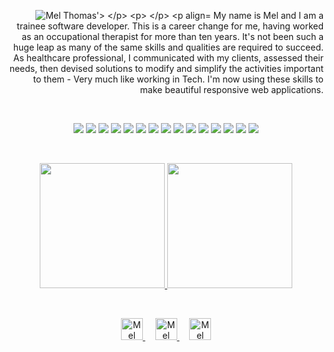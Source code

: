 <p align="right">
    <img src="https://user-images.githubusercontent.com/79028606/174578827-d31c187f-fef5-4741-875d-106cfa3f87dc.png" alt="Mel Thomas'>
</p>

&nbsp;

<p align="center">
My name is Mel and I am a trainee software developer. This is a career change for me, having worked as an occupational therapist for more than ten years. It's not been such a huge leap as many of the same skills and qualities are required to succeed. As healthcare professional, I communicated with my clients, assessed their needs, then devised solutions to modify and simplify the activities important to them - Very much like working in Tech. I'm now using these skills to make beautiful responsive web applications.
</p>

&nbsp;

<p align="center">
  <img src="https://img.shields.io/badge/-HTML5-333333?style=flat&logo=HTML5" >
  <img src="https://img.shields.io/badge/-CSS-333333?style=flat&logo=CSS3&logoColor=1572B6" >     
  <img src="https://img.shields.io/badge/-sass-333333?style=flat&logo=sass" >
  <img src="https://img.shields.io/badge/-JavaScript-333333?style=flat&logo=javascript" >
  <img src="https://img.shields.io/badge/-Bootstrap-333333?style=flat&logo=bootstrap&logoColor=563D7C" >
  <img src="https://img.shields.io/badge/-Node.js-333333?style=flat&logo=node.js" >
  <img src="https://img.shields.io/badge/-React-333333?style=flat&logo=react" >
  <img src="https://img.shields.io/badge/-Python-333333?style=flat&logo=python" >
  <img src="https://img.shields.io/badge/-Flask-333333?style=flat&logo=flask" >
  <img src="https://img.shields.io/badge/-MySQL-333333?style=flat&logo=mysql" >
  <img src="https://img.shields.io/badge/-Firebase-333333?style=flat&logo=firebase" >
  <img src="https://img.shields.io/badge/-Jest-333333?style=flat&logo=jest" >
  <img src="https://img.shields.io/badge/-Git-333333?style=flat&logo=git" >
  <img src="https://img.shields.io/badge/-GitHub-333333?style=flat&logo=github" >
  <img src="https://img.shields.io/badge/-Agile-333333?style=flat&logo=agile" >                                                                            
</p>
                                                                           
&nbsp;

<p align="center">
  <a href="https://github.com/meljaynethomas">
    <img height="200em" src="https://github-readme-stats.vercel.app/api?username=meljaynethomas&theme=tokyonight&show_icons=true" />
    <img height="200em" src="https://github-readme-stats.vercel.app/api/top-langs/?username=meljaynethomas&theme=tokyonight&layout=compact" />
  </a>
</p>

&nbsp;

<p align="center">
  <a href="https://www.linkedin.com/in/melthomas">
     <img src="https://www.vectorlogo.zone/logos/linkedin/linkedin-icon.svg" alt="Mel Thomas' Linkedin Profile" height="35" width="35">
  </a>
  &nbsp; &nbsp;
  <a href="mailto:meljaynethomas@gmail.com">
     <img src="https://www.vectorlogo.zone/logos/gmail/gmail-icon.svg" alt="Mel Thomas Email" height="35" width="35">
  </a>
  &nbsp; &nbsp;
  <a href="my url here">
    <img src="https://user-images.githubusercontent.com/79028606/174492753-42e4c015-ca84-4504-a7f4-401d95cdc885.png" alt="Mel Thomas Portfolio Website"         height="35" width="35">
  </a>
</p>
